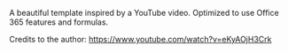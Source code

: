 A beautiful template inspired by a YouTube video. Optimized to use Office 365 features and formulas.


Credits to the author: https://www.youtube.com/watch?v=eKyAOjH3Crk
